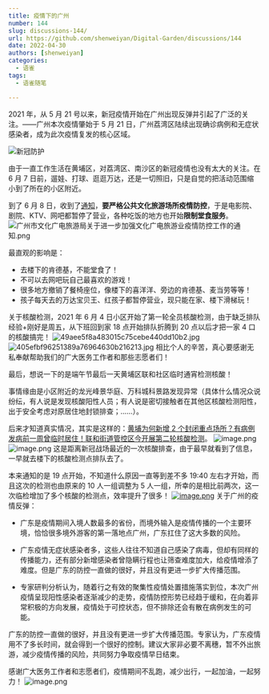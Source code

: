 ```yaml
---
title: 疫情下的广州
number: 144
slug: discussions-144/
url: https://github.com/shenweiyan/Digital-Garden/discussions/144
date: 2022-04-30
authors: [shenweiyan]
categories: 
  - 语雀
tags: 
  - 语雀随笔

---
```


2021 年，从 5 月 21 号以来，新冠疫情开始在广州出现反弹并引起了广泛的关注。——广州本次疫情肇始于 5 月 21 日，广州荔湾区陆续出现确诊病例和无症状感染者，成为此次疫情复发的核心区域。

<!-- more -->

![新冠防护](https://shub.weiyan.tech/yuque/elog-notebook-img/FgQa3Gs43JyUxwje5VTsiNY5IyXT.jpeg)

由于一直工作生活在黄埔区，对荔湾区、南沙区的新冠疫情也没有太大的关注。在 6 月 7 日前，遛娃、打球、逛逛万达，还是一切照旧，只是自觉的把活动范围缩小到了所在的小区附近。

到了 6 月 8 日，收到了[通知](http://wglj.gz.gov.cn/xxgk/gzdt/tzgsgg/content/post_7320215.html)，**要严格公共文化旅游场所疫情防控**，于是电影院、剧院、KTV、网吧都暂停了营业，各种吃饭的地方也开始**限制堂食服务**。    
![广州市文化广电旅游局关于进一步加强文化广电旅游业疫情防控工作的通知.png](https://shub.weiyan.tech/yuque/elog-notebook-img/Fnkgi5WbDiCC-q5TQMsmQC24rB_H.png)    

最直观的影响是：

- 去楼下的肯德基，不能堂食了！
- 不可以去网吧玩自己最喜欢的游戏！
- 很多地方撤销了餐椅座位，像楼下的喜洋洋、旁边的肯德基、麦当劳等等！
- 孩子每天去的万达宝贝王、红孩子都暂停营业，现只能在家、楼下滑梯玩！

关于核酸检测，2021 年 6 月 4 日小区开始了第一轮全员核酸检测，由于缺乏排队经验+刚好是周五，从下班回到家 18 点开始排队折腾到 20 点以后才把一家 4 口的核酸搞完！
![49aee5f8a483015c75cebe440dd10b2.jpg](https://shub.weiyan.tech/yuque/elog-notebook-img/Fh0y1NZkTXHOXI1L4pBdk5fpBw57.jpeg)
![405efbf96251389a76964630b216213.jpg](https://shub.weiyan.tech/yuque/elog-notebook-img/Fto1hbZsf_kPzPWNBMYl7W-67_I9.jpeg)
相比个人的辛苦，真心要感谢无私奉献帮助我们的广大医务工作者和那些志愿者们！

最后，想说一下的是端午节最后一天黄埔区联和社区临时通宵检测核酸！

事情缘由是小区附近的龙光峰景华庭、万科城科景路发现异常（具体什么情况众说纷纭，有人说是发现核酸阳性人员；有人说是密切接触者在其他区核酸检测阳性，出于安全考虑对原居住地封锁排查；......）。

后来才知道真实情况，其实是这样的：[黄埔为何新增 2 个封闭重点场所？有病例发病前一周曾临时居住！联和街道管控区今开展第二轮核酸检测](https://mp.weixin.qq.com/s/7r6XQpCQqdXuZKwt9szxkA)。
![image.png](https://shub.weiyan.tech/yuque/elog-notebook-img/FiX8O7C7HR6s88nCOnQvwpUYXHmw.png)
![image.png](https://shub.weiyan.tech/yuque/elog-notebook-img/Fpwpkik6Ly5AauN9rmKLMlxg4_iE.png)
这是距离新冠战场最近的一次核酸排查，由于最早就看到了信息，一早就去楼下的核酸检测点排队去了。

本来通知的是 19 点开始，不知道什么原因一直等到差不多 19:40 左右才开始，而且这次的检测也由原来的 10 人一组调整为 5 人一组，所幸的是相比前两次，这一次临检增加了多个核酸的检测点，效率提升了很多！
[![image.png](https://shub.weiyan.tech/yuque/elog-notebook-img/FkCySO1eJfP32jctok_nl5xLc4ve.png)](https://mp.weixin.qq.com/s/y4xx_aVk_7sz2hBWW_HIZw)
关于广州的疫情反弹：

- 广东是疫情期间入境人数最多的省份，而境外输入是疫情传播的一个主要环境，恰恰很多境外游客的第一落地点广州，广东扛住了这大多数的风险。

- 广东疫情无症状感染者多，这些人往往不知道自己感染了病毒，但却有同样的传播能力，还有部分新增感染者曾隐瞒行程也让筛查难度加大，给疫情增添了难度。但是广东的防控一直做的很好，并且没有更进一步扩大传播范围。

- 专家研判分析认为，随着行之有效的聚集性疫情处置措施落实到位，本次广州疫情呈现阳性感染者逐渐减少的走势，疫情防控形势已经趋于缓和，在向着非常积极的方向发展，疫情处于可控状态，但不排除还会有散在病例发生的可能。

广东的防控一直做的很好，并且没有更进一步扩大传播范围。专家认为，广东疫情用不了多长时间，就会得到一个很好的控制。建议大家非必要不离穗，暂不外出旅游，减少疫情传播的风险，共同努力争取疫情早日结束。

感谢广大医务工作者和志愿者们，疫情期间不乱跑，减少出行，一起加油，一起努力！
![image.png](https://shub.weiyan.tech/yuque/elog-notebook-img/FgXYFUyv07iayiY2sO2BWkWmVLgt.png)

<script src="https://giscus.app/client.js"
	data-repo="shenweiyan/Digital-Garden"
	data-repo-id="R_kgDOKgxWlg"
	data-mapping="number"
	data-term="144"
	data-reactions-enabled="1"
	data-emit-metadata="0"
	data-input-position="bottom"
	data-theme="light"
	data-lang="zh-CN"
	crossorigin="anonymous"
	async>
</script>

